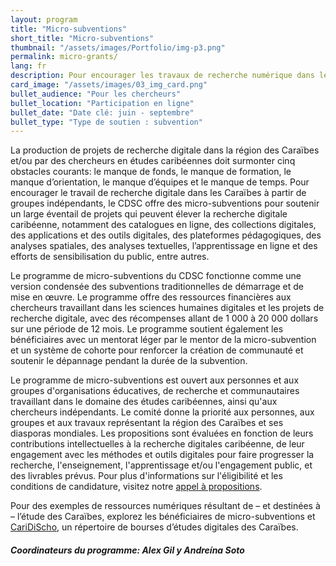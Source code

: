 ```yaml
---
layout: program
title: "Micro-subventions"
short_title: "Micro-subventions"
thumbnail: "/assets/images/Portfolio/img-p3.png"
permalink: micro-grants/
lang: fr
description: Pour encourager les travaux de recherche numérique dans les Caraïbes par des groupes indépendants, le CDSC propose des microsubventions pour soutenir un large éventail de projets susceptibles de promouvoir la recherche numérique dans les Caraïbes.
card_image: "/assets/images/03_img_card.png"
bullet_audience: "Pour les chercheurs"
bullet_location: "Participation en ligne"
bullet_date: "Date clé: juin - septembre"
bullet_type: "Type de soutien : subvention"
---
```


<!--
<div class="project-demo-btn">
        <a class="btn project-btn" href="{{site.baseurl}}/microgrant-recipients-2023/">Premiados 2023</a>
        <a class="btn project-btn" href="{{site.baseurl}}/micro-grants/cfp2024/">Llamado 2024-25</a>
    </div>
<hr>
<br> -->

<div class="portfolio-details">
<p>La production de projets de recherche digitale dans la région des Caraïbes et/ou par des chercheurs en études caribéennes doit surmonter cinq obstacles courants: le manque de fonds, le manque de formation, le manque d’orientation, le manque d’équipes et le manque de temps. Pour encourager le travail de recherche digitale dans les Caraïbes à partir de groupes indépendants, le CDSC offre des micro-subventions pour soutenir un large éventail de projets qui peuvent élever la recherche digitale caribéenne, notamment des catalogues en ligne, des collections digitales, des applications et des outils digitales, des plateformes pédagogiques, des analyses spatiales, des analyses textuelles, l’apprentissage en ligne et des efforts de sensibilisation du public, entre autres.</p>
<p>Le programme de micro-subventions du CDSC fonctionne comme une version condensée des subventions traditionnelles de démarrage et de mise en œuvre. Le programme offre des ressources financières aux chercheurs travaillant dans les sciences humaines digitales et les projets de recherche digitale, avec des récompenses allant de 1 000 à 20 000 dollars sur une période de 12 mois. Le programme soutient également les bénéficiaires avec un mentorat léger par le mentor de la micro-subvention et un système de cohorte pour renforcer la création de communauté et soutenir le dépannage pendant la durée de la subvention.</p>
<p>Le programme de micro-subventions est ouvert aux personnes et aux groupes d'organisations éducatives, de recherche et communautaires travaillant dans le domaine des études caribéennes, ainsi qu'aux chercheurs indépendants. Le comité donne la priorité aux personnes, aux groupes et aux travaux représentant la région des Caraïbes et ses diasporas mondiales. Les propositions sont évaluées en fonction de leurs contributions intellectuelles à la recherche digitales caribéenne, de leur engagement avec les méthodes et outils digitales pour faire progresser la recherche, l'enseignement, l'apprentissage et/ou l'engagement public, et des livrables prévus. Pour plus d'informations sur l'éligibilité et les conditions de candidature, visitez notre <a href="/_micro-grants/cfp2024.es.html" target="_blank">appel à propositions</a>.</p>
<p>Pour des exemples de ressources numériques résultant de – et destinées à – l’étude des Caraïbes, explorez les bénéficiaires de micro-subventions <!--(link a beneficiarios)--> et <a href="https://thecaribbeandigital.org/caridischo/" target="_blank">CariDiScho</a>, un répertoire de bourses d’études digitales des Caraïbes.</p>

<div><h5>Coordinateurs du programme: Alex Gil y Andreína Soto</h5></div>

</div>
